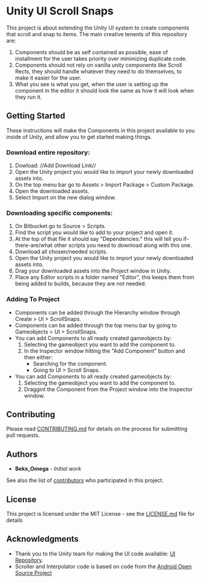 # Unity UI Scroll Snaps

This project is about extending the Unity UI system to create components that scroll and snap to items. The main creative tenents of this repository are: 

1. Components should be as self contained as possible, ease of installment for the user takes priority over minimizing duplicate code.
2. Components should not rely on vanilla unity components like Scroll Rects, they should handle whatever they need to do themselves, to make it easier for the user.
3. What you see is what you get, when the user is setting up the component in the editor it should look the same as how it will look when they run it.

## Getting Started

These instructions will make the Components in this project available to you inside of Unity, and allow you to get started making things.

### Download entire repository:

1.	Dowload: //Add Download Link//
2.	Open the Unity project you would like to import your newly downloaded assets into.
3.	On the top menu bar go to Assets > Import Package > Custom Package.
4.	Open the downloaded assets.
5.  Select Import on the new dialog window.

### Downloading specific components:

1. On Bitbucket go to Source > Scripts.
2. Find the script you would like to add to your project and open it.
3. At the top of that file it should say "Dependencies:" this will tell you if-there-are/what other scripts you need to download along with this one.
4. Download all chosen/needed scripts.
5. Open the Unity project you would like to import your newly downloaded assets into.
6. Drag your downloaded assets into the Project window in Unity.
7. Place any Editor scripts in a folder named "Editor", this keeps them from being added to builds, because they are not needed.

### Adding To Project

* Components can be added through the Hierarchy window through Create > UI > ScrollSnaps.
* Components can be added through the top menu bar by going to Gameobjects > UI > ScrollSnaps.
* You can add Components to all ready created gameobjects by:
	1. Selecting the gameobject you want to add the component to.
	2. In the Inspector window hitting the "Add Component" button and then either:
		* Searching for the component.
		* Going to UI > Scroll Snaps.
* You can add Components to all ready created gameobjects by:
	1. Selecting the gameobject you want to add the component to.
	2. Draggint the Component from the Project window into the Inspector window.

## Contributing

Please read [CONTRIBUTING.md](https://bitbucket.org/beksomega/unityuiscrollsnaps/src/master/CONTRIBUTING.md) for details on the process for submitting pull requests.

## Authors

* **Beks_Omega** - *Initial work*

See also the list of [contributors](https://bitbucket.org/beksomega/unityuiscrollsnaps/src/master/contributors.txt) who participated in this project.

## License

This project is licensed under the MIT License - see the [LICENSE.md](LICENSE.md) file for details

## Acknowledgments

* Thank you to the Unity team for making the UI code available: [UI Repository](https://bitbucket.org/Unity-Technologies/ui/overview).
* Scroller and Interpolator code is based on code from the [Android Open Source Project](https://source.android.com/)